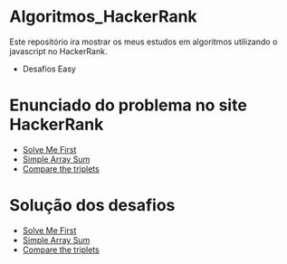 # Algoritmos_HackerRank

Este repositório ira mostrar os meus estudos em algoritmos utilizando o javascript no HackerRank.

- Desafios Easy

# Enunciado do problema no site HackerRank

- [Solve Me First](https://github.com/macmiller87/Algoritmos_HackerRank/blob/main/Enuciados/solve-me-first-English.pdf)
- [Simple Array Sum](https://github.com/macmiller87/Algoritmos_HackerRank/blob/main/Enuciados/simple-array-sum-English.pdf)
- [Compare the triplets](hhttps://github.com/macmiller87/Algoritmos_HackerRank/blob/main/Enuciados/compare-the-triplets-English.pdf)

# Solução dos desafios

- [Solve Me First](https://github.com/macmiller87/Algoritmos_HackerRank/blob/main/Solve_me_first/index.js)
- [Simple Array Sum](https://github.com/macmiller87/Algoritmos_HackerRank/blob/main/Simple_array_sum/index.js)
- [Compare the triplets](https://github.com/macmiller87/Algoritmos_HackerRank/blob/main/Compare_the_triplets/index.js)


